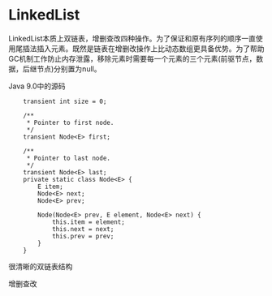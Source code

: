 # LinkedList

LinkedList本质上双链表，增删查改四种操作。为了保证和原有序列的顺序一直使用尾插法插入元素。既然是链表在增删改操作上比动态数组更具备优势。为了帮助GC机制工作防止内存泄露，移除元素时需要每一个元素的三个元素(前驱节点，数据，后继节点)分别置为null。


Java 9.0中的源码
```
    transient int size = 0;

    /**
     * Pointer to first node.
     */
    transient Node<E> first;

    /**
     * Pointer to last node.
     */
    transient Node<E> last;
    private static class Node<E> {
        E item;
        Node<E> next;
        Node<E> prev;

        Node(Node<E> prev, E element, Node<E> next) {
            this.item = element;
            this.next = next;
            this.prev = prev;
        }
    }
```

很清晰的双链表结构


增删查改

